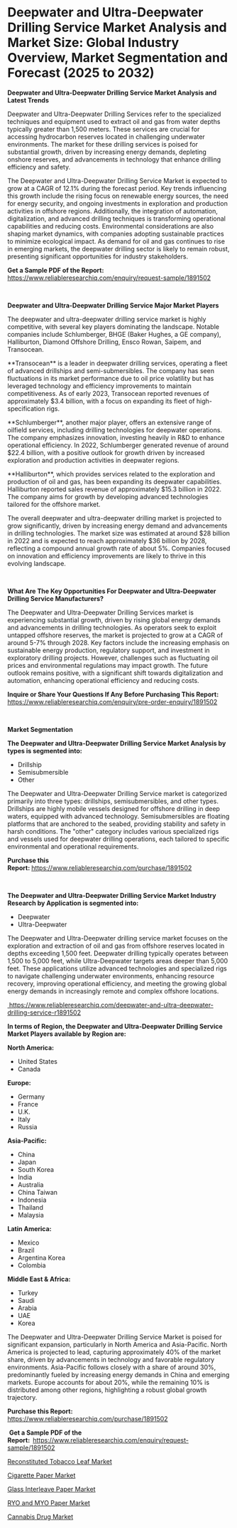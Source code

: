 <p><h1>Deepwater and Ultra-Deepwater Drilling Service Market Analysis and Market Size: Global Industry Overview, Market Segmentation and Forecast (2025 to 2032)</h1></p><p><strong>Deepwater and Ultra-Deepwater Drilling Service Market Analysis and Latest Trends</strong></p>
<p><p>Deepwater and Ultra-Deepwater Drilling Services refer to the specialized techniques and equipment used to extract oil and gas from water depths typically greater than 1,500 meters. These services are crucial for accessing hydrocarbon reserves located in challenging underwater environments. The market for these drilling services is poised for substantial growth, driven by increasing energy demands, depleting onshore reserves, and advancements in technology that enhance drilling efficiency and safety.</p><p>The Deepwater and Ultra-Deepwater Drilling Service Market is expected to grow at a CAGR of 12.1% during the forecast period. Key trends influencing this growth include the rising focus on renewable energy sources, the need for energy security, and ongoing investments in exploration and production activities in offshore regions. Additionally, the integration of automation, digitalization, and advanced drilling techniques is transforming operational capabilities and reducing costs. Environmental considerations are also shaping market dynamics, with companies adopting sustainable practices to minimize ecological impact. As demand for oil and gas continues to rise in emerging markets, the deepwater drilling sector is likely to remain robust, presenting significant opportunities for industry stakeholders.</p></p>
<p><strong>Get a Sample PDF of the Report:&nbsp;</strong> <a href="https://www.reliableresearchiq.com/enquiry/request-sample/1891502?utm_campaign=1900&utm_medium=2&utm_source=Github&utm_content=ia&utm_term=28032025&utm_id=deepwater-and-ultra-deepwater-drilling-service">https://www.reliableresearchiq.com/enquiry/request-sample/1891502</a></p>
<p>&nbsp;</p>
<p><strong>Deepwater and Ultra-Deepwater Drilling Service Major Market Players</strong></p>
<p><p>The deepwater and ultra-deepwater drilling service market is highly competitive, with several key players dominating the landscape. Notable companies include Schlumberger, BHGE (Baker Hughes, a GE company), Halliburton, Diamond Offshore Drilling, Ensco Rowan, Saipem, and Transocean.</p><p>**Transocean** is a leader in deepwater drilling services, operating a fleet of advanced drillships and semi-submersibles. The company has seen fluctuations in its market performance due to oil price volatility but has leveraged technology and efficiency improvements to maintain competitiveness. As of early 2023, Transocean reported revenues of approximately $3.4 billion, with a focus on expanding its fleet of high-specification rigs.</p><p>**Schlumberger**, another major player, offers an extensive range of oilfield services, including drilling technologies for deepwater operations. The company emphasizes innovation, investing heavily in R&D to enhance operational efficiency. In 2022, Schlumberger generated revenue of around $22.4 billion, with a positive outlook for growth driven by increased exploration and production activities in deepwater regions.</p><p>**Halliburton**, which provides services related to the exploration and production of oil and gas, has been expanding its deepwater capabilities. Halliburton reported sales revenue of approximately $15.3 billion in 2022. The company aims for growth by developing advanced technologies tailored for the offshore market.</p><p>The overall deepwater and ultra-deepwater drilling market is projected to grow significantly, driven by increasing energy demand and advancements in drilling technologies. The market size was estimated at around $28 billion in 2022 and is expected to reach approximately $36 billion by 2028, reflecting a compound annual growth rate of about 5%. Companies focused on innovation and efficiency improvements are likely to thrive in this evolving landscape.</p></p>
<p>&nbsp;</p>
<p><strong>What Are The Key Opportunities For Deepwater and Ultra-Deepwater Drilling Service Manufacturers?</strong></p>
<p><p>The Deepwater and Ultra-Deepwater Drilling Services market is experiencing substantial growth, driven by rising global energy demands and advancements in drilling technologies. As operators seek to exploit untapped offshore reserves, the market is projected to grow at a CAGR of around 5-7% through 2028. Key factors include the increasing emphasis on sustainable energy production, regulatory support, and investment in exploratory drilling projects. However, challenges such as fluctuating oil prices and environmental regulations may impact growth. The future outlook remains positive, with a significant shift towards digitalization and automation, enhancing operational efficiency and reducing costs.</p></p>
<p><strong>Inquire or Share Your Questions If Any Before Purchasing This Report:</strong> <a href="https://www.reliableresearchiq.com/enquiry/pre-order-enquiry/1891502?utm_campaign=1900&utm_medium=2&utm_source=Github&utm_content=ia&utm_term=28032025&utm_id=deepwater-and-ultra-deepwater-drilling-service">https://www.reliableresearchiq.com/enquiry/pre-order-enquiry/1891502</a></p>
<p>&nbsp;</p>
<p><strong>Market Segmentation</strong></p>
<p><strong>The Deepwater and Ultra-Deepwater Drilling Service Market Analysis by types is segmented into:</strong></p>
<p><ul><li>Drillship</li><li>Semisubmersible</li><li>Other</li></ul></p>
<p><p>The Deepwater and Ultra-Deepwater Drilling Service market is categorized primarily into three types: drillships, semisubmersibles, and other types. Drillships are highly mobile vessels designed for offshore drilling in deep waters, equipped with advanced technology. Semisubmersibles are floating platforms that are anchored to the seabed, providing stability and safety in harsh conditions. The "other" category includes various specialized rigs and vessels used for deepwater drilling operations, each tailored to specific environmental and operational requirements.</p></p>
<p><strong>Purchase this Report:&nbsp;</strong><a href="https://www.reliableresearchiq.com/purchase/1891502?utm_campaign=1900&utm_medium=2&utm_source=Github&utm_content=ia&utm_term=28032025&utm_id=deepwater-and-ultra-deepwater-drilling-service">https://www.reliableresearchiq.com/purchase/1891502</a></p>
<p>&nbsp;</p>
<p><strong>The Deepwater and Ultra-Deepwater Drilling Service Market Industry Research by Application is segmented into:</strong></p>
<p><ul><li>Deepwater</li><li>Ultra-Deepwater</li></ul></p>
<p><p>The Deepwater and Ultra-Deepwater drilling service market focuses on the exploration and extraction of oil and gas from offshore reserves located in depths exceeding 1,500 feet. Deepwater drilling typically operates between 1,500 to 5,000 feet, while Ultra-Deepwater targets areas deeper than 5,000 feet. These applications utilize advanced technologies and specialized rigs to navigate challenging underwater environments, enhancing resource recovery, improving operational efficiency, and meeting the growing global energy demands in increasingly remote and complex offshore locations.</p></p>
<p><a href="https://www.reliableresearchiq.com/deepwater-and-ultra-deepwater-drilling-service-r1891502?utm_campaign=1900&utm_medium=2&utm_source=Github&utm_content=ia&utm_term=28032025&utm_id=deepwater-and-ultra-deepwater-drilling-service">&nbsp;https://www.reliableresearchiq.com/deepwater-and-ultra-deepwater-drilling-service-r1891502</a></p>
<p><strong>In terms of Region, the Deepwater and Ultra-Deepwater Drilling Service Market Players available by Region are:</strong></p>
<p>
    <p> <strong> North America: </strong>
        <ul>
            <li>United States</li>
            <li>Canada</li>
        </ul>
        </p> 
    <p> <strong> Europe: </strong>
        <ul>
            <li>Germany</li>
            <li>France</li>
            <li>U.K.</li>
            <li>Italy</li>
            <li>Russia</li>
        </ul>
        </p> 
    <p> <strong> Asia-Pacific: </strong>
        <ul>
            <li>China</li>
            <li>Japan</li>
            <li>South Korea</li>
            <li>India</li>
            <li>Australia</li>
            <li>China Taiwan</li>
            <li>Indonesia</li>
            <li>Thailand</li>
            <li>Malaysia</li>
        </ul>
        </p> 
    <p> <strong> Latin America: </strong>
        <ul>
            <li>Mexico</li>
            <li>Brazil</li>
            <li>Argentina Korea</li>
            <li>Colombia</li>
        </ul>
        </p> 
    <p> <strong> Middle East & Africa: </strong>
        <ul>
            <li>Turkey</li>
            <li>Saudi</li>
            <li>Arabia</li>
            <li>UAE</li>
            <li>Korea</li>
        </ul>
    </p>
    </p>
<p><p>The Deepwater and Ultra-Deepwater Drilling Service Market is poised for significant expansion, particularly in North America and Asia-Pacific. North America is projected to lead, capturing approximately 40% of the market share, driven by advancements in technology and favorable regulatory environments. Asia-Pacific follows closely with a share of around 30%, predominantly fueled by increasing energy demands in China and emerging markets. Europe accounts for about 20%, while the remaining 10% is distributed among other regions, highlighting a robust global growth trajectory.</p></p>
<p><strong>Purchase this Report: </strong><a href="https://www.reliableresearchiq.com/purchase/1891502?utm_campaign=1900&utm_medium=2&utm_source=Github&utm_content=ia&utm_term=28032025&utm_id=deepwater-and-ultra-deepwater-drilling-service">https://www.reliableresearchiq.com/purchase/1891502</a></p>
<p>&nbsp;<strong>Get a Sample PDF of the Report:&nbsp;&nbsp;</strong><a href="https://www.reliableresearchiq.com/enquiry/request-sample/1891502?utm_campaign=1900&utm_medium=2&utm_source=Github&utm_content=ia&utm_term=28032025&utm_id=deepwater-and-ultra-deepwater-drilling-service">https://www.reliableresearchiq.com/enquiry/request-sample/1891502</a></p>
<p><strong></strong></p>
<p><p><a href="https://github.com/stuwinawisa/Market-Research-Report-List-1/blob/main/reconstituted-tobacco-leaf-market.md?utm_campaign=1900&utm_medium=2&utm_source=Github&utm_content=ia&utm_term=28032025&utm_id=deepwater-and-ultra-deepwater-drilling-service">Reconstituted Tobacco Leaf Market</a></p><p><a href="https://github.com/marcayaminig/Market-Research-Report-List-1/blob/main/cigarette-paper-market.md?utm_campaign=1900&utm_medium=2&utm_source=Github&utm_content=ia&utm_term=28032025&utm_id=deepwater-and-ultra-deepwater-drilling-service">Cigarette Paper Market</a></p><p><a href="https://github.com/asoauoldag3n/Market-Research-Report-List-1/blob/main/glass-interleave-paper-market.md?utm_campaign=1900&utm_medium=2&utm_source=Github&utm_content=ia&utm_term=28032025&utm_id=deepwater-and-ultra-deepwater-drilling-service">Glass Interleave Paper Market</a></p><p><a href="https://github.com/awwqamet/Market-Research-Report-List-1/blob/main/ryo-and-myo-paper-market.md?utm_campaign=1900&utm_medium=2&utm_source=Github&utm_content=ia&utm_term=28032025&utm_id=deepwater-and-ultra-deepwater-drilling-service">RYO and MYO Paper Market</a></p><p><a href="https://github.com/phillpfantis/Market-Research-Report-List-1/blob/main/cannabis-drug-market.md?utm_campaign=1900&utm_medium=2&utm_source=Github&utm_content=ia&utm_term=28032025&utm_id=deepwater-and-ultra-deepwater-drilling-service">Cannabis Drug Market</a></p></p>